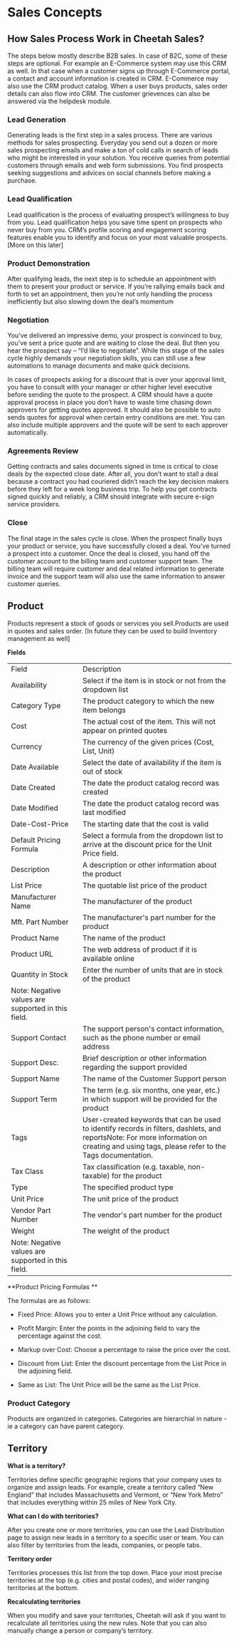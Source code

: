# Sales Concepts

## How Sales Process Work in Cheetah Sales?

The steps below mostly describe B2B sales. In case of B2C, some of these steps are optional. 
For example an E-Commerce system may use this CRM as well. In that case when a customer signs up through E-Commerce portal, a contact and account information 
is created in CRM. E-Commerce may also use the CRM product catalog. When a user buys products, sales order details can also flow into CRM. 
The customer grievences can also be answered via the helpdesk module. 

### Lead Generation 

Generating leads is the first step in a sales process. There are various methods for sales prospecting. 
Everyday you send out a dozen or more sales prospecting emails and make a ton of cold calls in search of leads who might be interested in your solution. 
You receive queries from potential customers through emails and web form submissions. 
You find prospects seeking suggestions and advices on social channels before making a purchase. 

### Lead Qualification

Lead qualification is the process of evaluating prospect’s willingness to buy from you. 
Lead qualification helps you save time spent on prospects who never buy from you.
CRM’s profile scoring and engagement scoring features enable you to identify and focus on your most valuable prospects.[More on this later]


### Product Demonstration

After qualifying leads, the next step is to schedule an appointment with them to present your product or service. 
If you’re rallying emails back and forth to set an appointment, then you’re not only handling the process inefficiently 
but also slowing down the deal’s momentum


### Negotiation

You’ve delivered an impressive demo, your prospect is convinced to buy, you’ve sent a price quote and are waiting to close the deal. 
But then you hear the prospect say – “I’d like to negotiate”. 
While this stage of the sales cycle highly demands your negotiation skills, you can still use a few automations to manage documents and make quick decisions.

In cases of prospects asking for a discount that is over your approval limit, you have to consult with your manager or other higher level executive before 
sending the quote to the prospect. 
A CRM should have a quote approval process in place you don’t have to waste time chasing down approvers for getting quotes approved. 
It should also be possible to auto sends quotes for approval when certain entry conditions are met. 
You can also include multiple approvers and the quote will be sent to each approver automatically.

### Agreements Review

Getting contracts and sales documents signed in time is critical to close deals by the expected close date. After all, you don’t want to stall a deal because a contract you had couriered didn’t reach the key decision makers before they left for a week long business trip. 
To help you get contracts signed quickly and reliably, a CRM should integrate with secure e-sign service providers.

### Close

The final stage in the sales cycle is close. 
When the prospect finally buys your product or service, you have successfully closed a deal. 
You’ve turned a prospect into a customer. Once the deal is closed, you hand off the customer account to the billing team and customer support team.
The billing team will require customer and deal related information to generate invoice 
and the support team will also use the same information to answer customer queries. 

## Product

Products represent a stock of goods or services you sell.Products are used in quotes and sales order. 
[In future they can be used to build Inventory management as well]

**Fields**

|||
|--- |--- |
|Field|Description|
|Availability|Select if the item is in stock or not from the dropdown list|
|Category Type|The product category to which the new item belongs|
|Cost|The actual cost of the item. This will not appear on printed quotes|
|Currency|The currency of the given prices (Cost, List, Unit)|
|Date Available|Select the date of availability if the item is out of stock|
|Date Created|The date the product catalog record was created|
|Date Modified|The date the product catalog record was last modified|
|Date-Cost-Price|The starting date that the cost is valid|
|Default Pricing Formula|Select a formula from the dropdown list to arrive at the discount price for the Unit Price field. |
|Description|A description or other information about the product|
|List Price|The quotable list price of the product|
|Manufacturer Name|The manufacturer of the product|
|Mft. Part Number|The manufacturer's part number for the product|
|Product Name|The name of the product|
|Product URL|The web address of product if it is available online|
|Quantity in Stock|Enter the number of units that are in stock of the product
Note: Negative values are supported in this field.|
|Support Contact|The support person's contact information, such as the phone number or email address|
|Support Desc.|Brief description or other information regarding the support provided|
|Support Name|The name of the Customer Support person|
|Support Term|The term (e.g. six months, one year, etc.) in which support will be provided for the product|
|Tags|User-created keywords that can be used to identify records in filters, dashlets, and reportsNote: For more information on creating and using tags, please refer to the Tags documentation.|
|Tax Class|Tax classification (e.g. taxable, non-taxable) for the product|
|Type|The specified product type|
|Unit Price|The unit price of the product|
|Vendor Part Number|The vendor's part number for the product|
|Weight|The weight of the product
Note: Negative values are supported in this field.|



**Product Pricing Formulas **

The formulas are as follows:

*  Fixed Price: Allows you to enter a Unit Price without any calculation.

*  Profit Margin: Enter the points in the adjoining field to vary the percentage against the cost.

*  Markup over Cost: Choose a percentage to raise the price over the cost.

*  Discount from List: Enter the discount percentage from the List Price in the adjoining field.

*  Same as List: The Unit Price will be the same as the List Price.


### Product Category

Products are organized in categories. Categories are hierarchial in nature - ie a category can have parent category.


## Territory

**What is a territory?**

Territories define specific geographic regions that your company uses to organize and assign leads. 
For example, create a territory called “New England” that includes Massachusetts and Vermont, 
or “New York Metro” that includes everything within 25 miles of New York City.


**What can I do with territories?**

After you create one or more territories, you can use the Lead Distribution 
page to assign new leads in a territory to a specific user or team. You can also filter by territories from the leads, companies, or people tabs.


**Territory order**

Territories processes this list from the top down. Place your most precise territories at the top (e.g. cities and postal codes), 
and wider ranging territories at the bottom.


**Recalculating territories**

When you modify and save your territories, Cheetah will ask if you want to recalculate all territories using the new rules. 
Note that you can also manually change a person or company’s territory.




